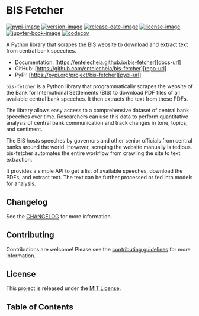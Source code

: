 # BIS Fetcher

[![pypi-image]][pypi-url]
[![version-image]][release-url]
[![release-date-image]][release-url]
[![license-image]][license-url]
[![jupyter-book-image]][docs-url]
[![codecov][codecov-image]][codecov-url]

<!-- Links: -->
[hyperfast python template]: https://github.com/entelecheia/hyperfast-python-template

[codecov-image]: https://codecov.io/gh/entelecheia/bis-fetcher/branch/main/graph/badge.svg?token=NfDlYO8LNh
[codecov-url]: https://codecov.io/gh/entelecheia/bis-fetcher
[pypi-image]: https://img.shields.io/pypi/v/bis-fetcher
[license-image]: https://img.shields.io/github/license/entelecheia/bis-fetcher
[license-url]: https://github.com/entelecheia/bis-fetcher/blob/main/LICENSE
[version-image]: https://img.shields.io/github/v/release/entelecheia/bis-fetcher?sort=semver
[release-date-image]: https://img.shields.io/github/release-date/entelecheia/bis-fetcher
[release-url]: https://github.com/entelecheia/bis-fetcher/releases
[jupyter-book-image]: https://jupyterbook.org/en/stable/_images/badge.svg

[repo-url]: https://github.com/entelecheia/bis-fetcher
[pypi-url]: https://pypi.org/project/bis-fetcher
[docs-url]: https://entelecheia.github.io/bis-fetcher
[changelog]: https://github.com/entelecheia/bis-fetcher/blob/main/CHANGELOG.md
[contributing guidelines]: https://github.com/entelecheia/bis-fetcher/blob/main/CONTRIBUTING.md
<!-- Links: -->

A Python library that scrapes the BIS website to download and extract text from central bank speeches.

- Documentation: [https://entelecheia.github.io/bis-fetcher][docs-url]
- GitHub: [https://github.com/entelecheia/bis-fetcher][repo-url]
- PyPI: [https://pypi.org/project/bis-fetcher][pypi-url]

`bis-fetcher` is a Python library that programmatically scrapes the website of the Bank for International Settlements (BIS) to download PDF files of all available central bank speeches. It then extracts the text from these PDFs.

The library allows easy access to a comprehensive dataset of central bank speeches over time. Researchers can use this data to perform quantitative analysis of central bank communication and track changes in tone, topics, and sentiment.

The BIS hosts speeches by governors and other senior officials from central banks around the world. However, scraping the website manually is tedious. bis-fetcher automates the entire workflow from crawling the site to text extraction.

It provides a simple API to get a list of available speeches, download the PDFs, and extract text. The text can be further processed or fed into models for analysis.

## Changelog

See the [CHANGELOG] for more information.

## Contributing

Contributions are welcome! Please see the [contributing guidelines] for more information.

## License

This project is released under the [MIT License][license-url].

## Table of Contents

```{tableofcontents}
```
